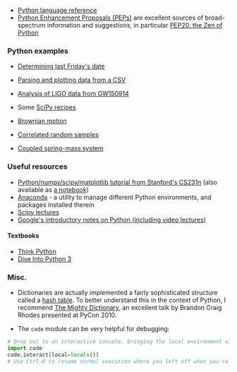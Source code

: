 * [Python language reference](https://docs.python.org/2/reference/index.html)
* [Python Enhancement Proposals (PEPs)](https://www.python.org/dev/peps/) are excellent sources of broad-spectrum information and suggestions, in particular [PEP20, the Zen of Python](https://www.python.org/dev/peps/pep-0020/)
### Python examples

* [Determining last Friday's date](https://github.com/dabeaz/python-cookbook/blob/master/src/3/determining_last_fridays_date/example.py)
* [Parsing and plotting data from a CSV](https://github.com/jvns/pandas-cookbook/blob/master/cookbook/Chapter%201%20-%20Reading%20from%20a%20CSV.ipynb)

* [Analysis of LIGO data from GW150914](https://losc.ligo.org/s/events/GW150914/GW150914_tutorial.html)
* Some [SciPy recipes](http://scipy-cookbook.readthedocs.io/)
 * [Brownian motion](http://scipy-cookbook.readthedocs.io/items/BrownianMotion.html)
 * [Correlated random samples](http://scipy-cookbook.readthedocs.io/items/CorrelatedRandomSamples.html)
 * [Coupled spring-mass system](http://scipy-cookbook.readthedocs.io/items/CoupledSpringMassSystem.html)

### Useful resources
* [Python/numpy/scipy/matplotlib tutorial from Stanford's CS231n](http://cs231n.github.io/python-numpy-tutorial/) (also available as [a notebook](https://github.com/kuleshov/cs228-material/blob/master/tutorials/python/cs228-python-tutorial.ipynb))
* [Anaconda](https://www.continuum.io/downloads) - a utility to manage different Python environments, and packages installed therein
* [Scipy lectures](https://scipy-lectures.github.io/)
* [Google's introductory notes on Python (including video lectures)](https://developers.google.com/edu/python/introduction?pageId=105694254432924708823)

#### Textbooks
* [Think Python](http://greenteapress.com/wp/think-python/)
* [Dive Into Python 3](http://www.diveintopython3.net/)

### Misc.
* Dictionaries are actually implemented a fairly sophisticated structure called a [hash table](https://en.wikipedia.org/wiki/Hash_table).  To better understand this in the context of Python, I recommend [The Mighty Dictionary](https://www.youtube.com/watch?v=C4Kc8xzcA68), an excellent talk by Brandon Craig Rhodes presented at PyCon 2010.

* The `code` module can be very helpful for debugging:
```python
# Drop out to an interactive console, bringing the local environment with us.  Useful for inspecting variables, etc.
import code
code.interact(local=locals())
# Use Ctrl-D to resume normal execution where you left off when you're done!
```

